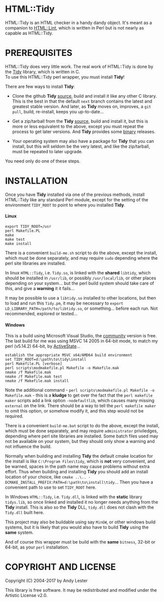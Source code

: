 HTML::Tidy
==========
HTML::Tidy is an HTML checker in a handy dandy object.  It's meant as
a companion to [HTML::Lint][1], which is written in Perl but is not
nearly as capable as HTML::Tidy.


PREREQUISITES
=============
HTML::Tidy does very little work.  The real work of HTML::Tidy is
done by the [Tidy](http://www.html-tidy.org/) library, which is written in C.  
To use this HTML::Tidy perl wrapper, you must install **Tidy**!

There are few ways to install **Tidy**:

* Clone the github **Tidy** [source](https://github.com/htacg/tidy-html5), build and install it like any other C library. This is the best in that the default `next` branch contains the latest and greatest stable version. And later, as **Tidy** moves on, improves, a `git pull`, build, re-install, keeps you up-to-date...

* Get a zip/tarball from the **Tidy** [source](https://github.com/htacg/tidy-html5), build and install it, but this is more or less equivalent to the above, except you must repeat the process to get later versions. And **Tidy** provides some [binary](http://binaries.html-tidy.org/) releases.

* Your operating system may also have a package for **Tidy** that you can install, but this will seldom be the very latest, and like the zip/tarball, must be repeated to later upgrade.  

You need only do one of these steps.


INSTALLATION
============
Once you have **Tidy** installed via one of the previous methods, install HTML::Tidy like any standard Perl module, except for the setting of the environment `TIDY_ROOT` to point to where you installed **Tidy**.

#### Linux

    export TIDY_ROOT=/usr
    perl Makefile.PL
    make
    make test
    make install

There is a convenient `build-me.sh` script to do the above, except the install, which must be done separately, and may require `sudo` depending where the perl site libraries are installed.

In linux `HTML::Tidy`, i.e. `Tidy.so`, is linked with the **shared** `libtidy`, which should be installed in `/usr/lib`, or possibly `/usr/local/lib`, or other places depending on your system... but the perl build system should take care of this, and give a **warning** it it fails...

It may be possible to use a `libtidy.so` installed to other locations, but then to load and run this `Tidy.pm`, it may be necessary to `export LD_LIBRARY_PATH=/path/to/libtidy.so`, or something... before each run. Not recommended, explored or tested...

#### Windows

This is a build using Microsoft Visual Studio, the [community](https://www.visualstudio.com/vs/community/) version is free. The last build for me was using MSVC 14 2005 in 64-bit mode, to match my perl (v5.14.2) 64-bit, by [ActiveState](https://www.activestate.com/)...

    establish the appropriate MSVC x64/AMD64 build environment
    set TIDY_ROOT=d:\path\to\tidy\install
    perl Makefile.PL [verbose]
    perl scripts\modmakefile.pl Makefile -o Makefile.mak
    nmake /f Makefile.mak
    nmake /f Makefile.mak test
    nmake /f Makefile.mak install

Note the additional command - `perl scripts\modmakefile.pl Makefile -o Makefile.mak` - this is a **kludge** to get over the fact that the `perl makefile maker` scripts add a link option `-nodefaultlib`, which causes many missing `external` on the link. There should be a way to tell the `perl makefile maker` to omit this option, or somehow modify it, and this step would not be required.
   
There is a convenient `build-me.bat` script to do the above, except the install, which must be done separately, and may require `administrator` priviledges, depending where perl site libraries are installed. Some batch files used may not be available on your system, but they should only show a warning and not influence the build.

Normally when building and installing **Tidy** the default cmake location for the install is like `C:\Program Files\tidy`, which is **not** very convenient, and be warned, spaces in the path name may cause problems without extra effort. Thus when building and installing **Tidy** you should add an install location of your choice, like `cmake ..\.. -DCMAKE_INSTALL_PREFIX:PATH=d:\path\to\install\tidy`... Then you have a convenient path to use to set `TIDY_ROOT` here.

In Windows `HTML::Tidy`, i.e. `Tidy.dll`, is linked with the **static** library `tidys.lib`, so once linked and installed it no longer needs anything from the **Tidy** install. This is also so the **Tidy** DLL, `tidy.dll` does not clash with the `Tidy.dll` built here.

This project may also be buildable using say `MinGW`, or other windows build systems, but it is likely that you would also have to build **Tidy** using the **same** system. 

And of course this wrapper must be build with the **same** `bitness`, 32-bit or 64-bit, as your `perl` installation.

COPYRIGHT AND LICENSE
=====================
Copyright (C) 2004-2017 by Andy Lester

This library is free software.  It may be redistributed and modified
under the Artistic License v2.0.

  [1]: http://search.cpan.org/dist/HTML-Lint/       "HTML::Lint"

